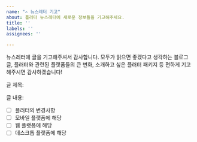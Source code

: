 ```yaml
---
name: "✍️ 뉴스레터 기고"
about: 플러터 뉴스레터에 새로운 정보들을 기고해주세요.
title: ''
labels: ''
assignees: ''

---
```


뉴스레터에 글을 기고해주셔서 감사합니다.
모두가 읽으면 좋겠다고 생각하는 블로그 글, 플러터와 관련된 플랫폼들의 큰 변화, 소개하고 싶은 플러터 패키지 등 편하게 기고해주시면 감사하겠습니다! 


글 제목:

글 내용:

- [ ] 플러터의 변경사항
- [ ] 모바일 플랫폼에 해당
- [ ] 웹 플랫폼에 해당
- [ ] 데스크톱 플랫폼에 해당
